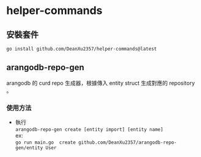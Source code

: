 # helper-commands

## 安裝套件  
`go install github.com/DeanXu2357/helper-commands@latest`

## arangodb-repo-gen 

arangodb 的 curd repo 生成器，根據傳入 entity struct 生成對應的 repository 。

### 使用方法

* 執行  
`arangodb-repo-gen create [entity import] [entity name]`  
ex:  
`go run main.go  create github.com/DeanXu2357/arangodb-repo-gen/entity User`

